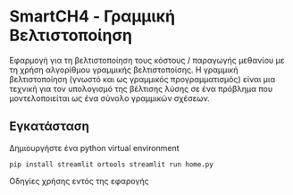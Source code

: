 # SmartCH4 - Γραμμική Βελτιστοποίηση

Εφαρμογή για τη βελτιστοποίηση τους κόστους / παραγωγής μεθανίου με τη χρήση αλγορίθμου γραμμικής βελτιστοποίσης. Η γραμμική βελτιστοποίηση (γνωστό και ως γραμμικός προγραμματισμός) είναι μια τεχνική για τον υπολογισμό της βέλτισης λύσης σε ένα πρόβλημα που μοντελοποιείται ως ένα σύνολο γραμμικών σχέσεων.

## Εγκατάσταση
Δημιουργήστε ένα python virtual environment

`pip install streamlit ortools
streamlit run home.py`

Οδηγίες χρήσης εντός της εφαρογής
